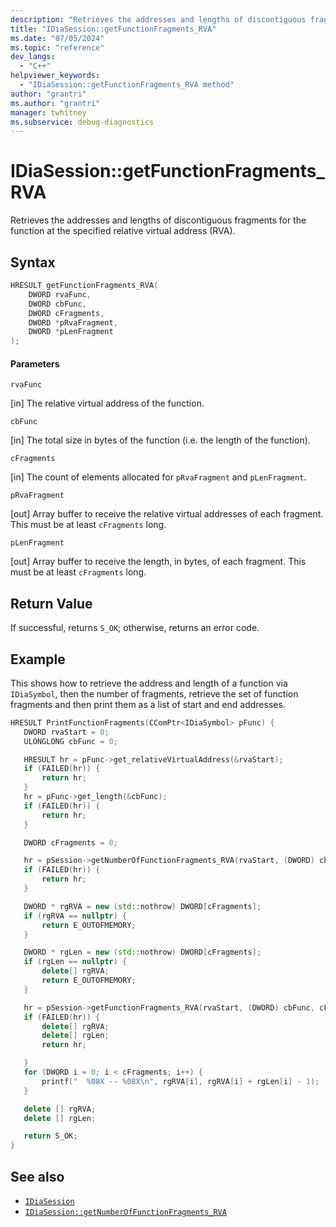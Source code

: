 ```yaml
---
description: "Retrieves the addresses and lengths of discontiguous fragments for the function at the specified relative virtual address (RVA)."
title: "IDiaSession::getFunctionFragments_RVA"
ms.date: "07/05/2024"
ms.topic: "reference"
dev_langs:
  - "C++"
helpviewer_keywords:
  - "IDiaSession::getFunctionFragments_RVA method"
author: "grantri"
ms.author: "grantri"
manager: twhitney
ms.subservice: debug-diagnostics
---
```

# IDiaSession::getFunctionFragments_RVA

Retrieves the addresses and lengths of discontiguous fragments for the function at the specified relative virtual address (RVA).

## Syntax

```C++
HRESULT getFunctionFragments_RVA(
    DWORD rvaFunc,
    DWORD cbFunc,
    DWORD cFragments,
    DWORD *pRvaFragment,
    DWORD *pLenFragment
);
```

#### Parameters

 `rvaFunc`

[in] The relative virtual address of the function.

 `cbFunc`

[in] The total size in bytes of the function (i.e. the length of the function).

`cFragments`

[in] The count of elements allocated for `pRvaFragment` and `pLenFragment`.

 `pRvaFragment`

[out] Array buffer to receive the relative virtual addresses of each fragment. This must be at least `cFragments` long. 

 `pLenFragment`

[out] Array buffer to receive the length, in bytes, of each fragment. This must be at least `cFragments` long. 

## Return Value

 If successful, returns `S_OK`; otherwise, returns an error code.

 ## Example

 This shows how to retrieve the address and length of a function via `IDiaSymbol`, then the number of fragments, retrieve the set of function fragments and then print them as a list of start and end addresses.

 ```C++
HRESULT PrintFunctionFragments(CComPtr<IDiaSymbol> pFunc) {
    DWORD rvaStart = 0;
    ULONGLONG cbFunc = 0;

    HRESULT hr = pFunc->get_relativeVirtualAddress(&rvaStart);
    if (FAILED(hr)) {
        return hr;
    }
    hr = pFunc->get_length(&cbFunc);
    if (FAILED(hr)) {
        return hr;
    }

    DWORD cFragments = 0;

    hr = pSession->getNumberOfFunctionFragments_RVA(rvaStart, (DWORD) cbFunc, &cFragments);
    if (FAILED(hr)) {
        return hr;
    }

    DWORD * rgRVA = new (std::nothrow) DWORD[cFragments];
    if (rgRVA == nullptr) {
        return E_OUTOFMEMORY;
    }

    DWORD * rgLen = new (std::nothrow) DWORD[cFragments];
    if (rgLen == nullptr) {
        delete[] rgRVA;
        return E_OUTOFMEMORY;
    }

    hr = pSession->getFunctionFragments_RVA(rvaStart, (DWORD) cbFunc, cFragments, rgRVA, rgLen);
    if (FAILED(hr)) {
        delete[] rgRVA;
        delete[] rgLen;
        return hr;

    }
    for (DWORD i = 0; i < cFragments; i++) {
        printf("  %08X -- %08X\n", rgRVA[i], rgRVA[i] + rgLen[i] - 1);
    }

    delete [] rgRVA;
    delete [] rgLen;

    return S_OK;
}
```

## See also

- [`IDiaSession`](../../debugger/debug-interface-access/idiasession.md)
- [`IDiaSession::getNumberOfFunctionFragments_RVA`](../../debugger/debug-interface-access/idiasession-getnumberoffunctionfragments_rva.md)
